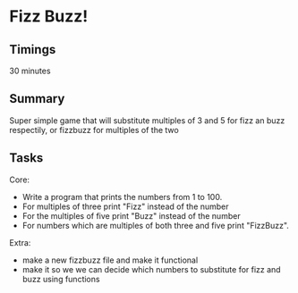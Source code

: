 # Fizz Buzz!

## Timings

30 minutes

## Summary

Super simple game that will substitute multiples of 3 and 5 for fizz an buzz respectily, or fizzbuzz for multiples of the two



## Tasks

Core:
* Write a program that prints the numbers from 1 to 100.
* For multiples of three print "Fizz" instead of the number
* For the multiples of five print "Buzz" instead of the number
* For numbers which are multiples of both three and five print "FizzBuzz".

Extra:
* make a new fizzbuzz file and make it functional
* make it so we we can decide which numbers to substitute for fizz and buzz using functions
